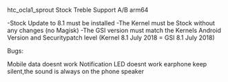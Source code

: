 htc_ocla1_sprout  Stock Treble Support A/B arm64

-Stock Update to 8.1 must be installed
-The Kernel must be Stock without any changes (no Magisk)
-The GSI version must match the Kernels Android Version and Securitypatch level (Kernel 8.1 July 2018 = GSI 8.1 July 2018)

Bugs:

Mobile data doesnt work
Notification LED doesnt work
earphone keep silent,the sound is always on the phone speaker